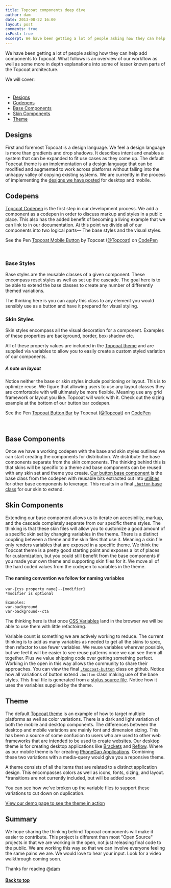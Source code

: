 ```yaml
---
title: Topcoat components deep dive
author: dam
date: 2013-08-22 16:00
layout: post
comments: true
isPost: true
excerpt: We have been getting a lot of people asking how they can help add components to Topcoat. What follows is an overview of our proposed workflow as well as some more in depth explanations into some of lesser known parts of the Topcoat architecture.
---
```


We have been getting a lot of people asking how they can help add components to Topcoat. What follows is an overview of our workflow as well as some more in depth explanations into some of lesser known parts of the Topcoat architecture.

We will cover:
# <a id="toc"></a>
* [Designs](#design)
* [Codepens](#codepens)
* [Base Components](#base)
* [Skin Components](#skins)
* [Theme](#theme)

## <a href="design"></a>Designs

First and foremost Topcoat is a design language. We feel a design language is more than gradients and drop shadows. It describes intent and enables a system that can be expanded to fit use cases as they come up. The default Topcoat theme is an implementation of a design language that can be modified and augmented to work across platforms without falling into the unhappy valley of copying existing systems. We are currently in the process of implementing the [designs we have posted](https://github.com/topcoat/design) for desktop and mobile.

## <a href="codepens"></a>Codepens

[Topcoat Codepen](http://codepen.io/Topcoat) is the first step in our development process. We add a component as a codepen in order to discuss markup and styles in a public place. This also has the added benefit of becoming a living example that we can link to in our documentation. At this point we divide all of our components into two logical parts— The base styles and the visual styles.

<p data-height="600" data-theme-id="0" data-slug-hash="DpKtf" data-user="Topcoat" data-default-tab="result" class='codepen'>See the Pen <a href='http://codepen.io/Topcoat/pen/DpKtf'>Topcoat Mobile Button</a> by Topcoat (<a href='http://codepen.io/Topcoat'>@Topcoat</a>) on <a href='http://codepen.io'>CodePen</a></p>
<script async src="http://codepen.io/assets/embed/ei.js"></script>
<br>

### Base Styles

Base styles are the reusable classes of a given component. These encompass reset styles as well as set up the cascade. The goal here is to be able to extend the base classes to create any number of differently themed variations.

<script src="https://gist.github.com/kristoferjoseph/6301264.js"></script>

The thinking here is you can apply this class to any element you would sensibly use as a button and have it prepared for visual styling.

### Skin Styles

Skin styles encompass all the visual decoration for a component. Examples of these properties are background, border, box-shadow etc.

<script src="https://gist.github.com/kristoferjoseph/6301268.js"></script>

All of these property values are included in the [Topcoat theme](https://github.com/topcoat/theme) and are supplied via variables to allow you to easily create a custom styled variation of our components.

##### A note on layout

Notice neither the base or skin styles include positioning or layout. This is to optimize reuse. We figure that allowing users to use any layout classes they are comfortable with will ultimately be more flexible. Meaning use any grid framework or layout you like. Topcoat will work with it. Check out the sizing example at the bottom of our button bar codepen.

<p data-height="500" data-theme-id="0" data-slug-hash="kdKyg" data-user="Topcoat" data-default-tab="result" class='codepen'>See the Pen <a href='http://codepen.io/Topcoat/pen/kdKyg'>Topcoat Button Bar</a> by Topcoat (<a href='http://codepen.io/Topcoat'>@Topcoat</a>) on <a href='http://codepen.io'>CodePen</a></p>
<script async src="http://codepen.io/assets/embed/ei.js"></script>
<br>

## <a id="base"></a>Base Components

Once we have a working codepen with the base and skin styles outlined we can start creating the components for distribution. We distribute the base components separate from the skin components. The thinking behind this is that skins will be specific to a theme and base components can be reused with any skin set and theme you create. [Our button base component](https://github.com/topcoat/button-base/blob/master/src/button.styl) is the base class from the codepen with reusable bits extracted out into [utilities](https://github.com/topcoat/utils/blob/master/src/mixins/utils.styl) for other base components to leverage. This results in a final [`.button` base class](https://github.com/topcoat/button-base/blob/master/css/button.css) for our skin to extend.
<br>

## <a id="skins"></a>Skin Components

Extending our base component allows us to iterate on accesibility, markup, and the cascade completely separate from our specific theme styles. The thinking is that these skin files will allow you to customize a good amount of a specific skin set by changing variables in the theme. There is a distinct coupling between a theme and the skin files that use it. Meaning a skin file only renders variables that are exposed in a specific theme. We think the Topcoat theme is a pretty good starting point and exposes a lot of places for customization, but you could still benefit from the base components if you made your own theme and supporting skin files for it. We move all of the hard coded values from the codepen to variables in the theme.

#### The naming convention we follow for naming variables

	var-{css property name}--{modifier}
	*modifier is optional

	Examples:
	var-background
	var-background--cta

The thinking here is that once [CSS Variables](http://dev.w3.org/csswg/css-variables/) land in the browser we will be able to use them with little refactoirng.

Variable count is something we are actively working to reduce. The current thinking is to add as many variables as needed to get all the skins to spec, then refactor to use fewer variables. We reuse variables wherever possible, but we feel it will be easier to see reuse patterns once we can see them all together. Plus we value shipping code over getting something perfect. Working in the open in this way allows the community to share their approaches. You can view the final [`.topcoat-button`](https://github.com/topcoat/button/blob/master/css/topcoat-button-mobile-light.css) class on github. Notice how all variations of button extend `.button` class making use of the base styles. This final file is generated from a [stylus source file](https://github.com/topcoat/button/blob/master/src/topcoat-button.styl). Notice how it uses the variables supplied by the theme.

## <a id="theme"></a>Theme

The default [Topcoat theme](https://github.com/topcoat/theme) is an example of how to target multiple platforms as well as color variations. There is a dark and light variation of both the mobile and desktop components. The differences between the desktop and mobile variations are mainly font and dimension sizing. This has been a source of some confusion to users who are used to other web frameworks that are intended to be used to create websites. Our desktop theme is for creating desktop applications like [Brackets](http://brackets.io) and [Reflow](http://html.adobe.com/edge/reflow/). Where as our mobile theme is for creating [PhoneGap Applications](http://phonegap.com/app/feature/). Combining these two variations with a media-query would give you a reponsive theme.

A theme consists of all the items that are related to a distinct application design. This encompasses colors as well as icons, fonts, sizing, and layout. *transitions are not currently included, but will be added soon.

You can see how we've broken up the variable files to support these variations to cut down on duplication.

[View our demo page to see the theme in action](http://topcoat.io/topcoat/)

## Summary

We hope sharing the thinking behind Topcoat components will make it easier to contribute. This project is different than most "Open Source" projects in that we are working in the open, not just releasing final code to the public. We are working this way so that we can involve everyone feeling the same pains we are. We would love to hear your input. Look for a video walkthrough coming soon.

Thanks for reading [@dam](http://twitter.com/dam)

#### [Back to top](#toc)

